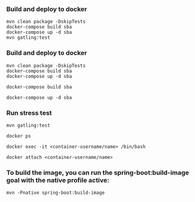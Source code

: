 

### Build and deploy to docker
```shell
mvn clean package -DskipTests
docker-compose build sba
docker-compose up -d sba
mvn gatling:test
```

### Build and deploy to docker
```shell
mvn clean package -DskipTests
docker-compose build sba
docker-compose up -d sba
```
```shell
docker-compose build sba
```
```shell
docker-compose up -d sba
```
### Run stress test
```shell
mvn gatling:test
```


```shell
docker ps
```
```shell
docker exec -it <container-username/name> /bin/bash
```
```shell
docker attach <container-username/name>
```


### To build the image, you can run the spring-boot:build-image goal with the native profile active:
```shell
mvn -Pnative spring-boot:build-image
```






